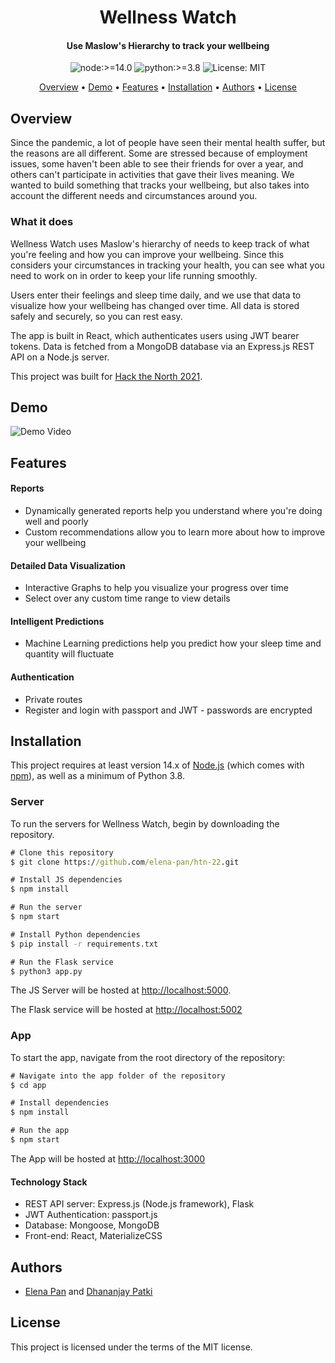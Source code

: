 
<h1 align="center">
  Wellness Watch
</h1>

<h4 align="center">Use Maslow's Hierarchy to track your wellbeing</h4>

<p align="center">
  <img src="https://img.shields.io/badge/node-%3E=14.0-blue.svg?style=flat-square" alt="node:>=14.0">
  <img src="https://img.shields.io/pypi/pyversions/Django" alt="python:>=3.8">
  <img src="https://img.shields.io/badge/License-MIT-brightgreen.svg?style=flat-square" alt="License: MIT">
</p>


<p align="center">
  <a href="#overview">Overview</a> • <a href="#demo">Demo</a> • <a href="#features">Features</a> • <a href="#installation">Installation</a> • <a href="#authors">Authors</a> • <a href="#license">License</a>
</p>

## Overview
Since the pandemic, a lot of people have seen their mental health suffer, but the reasons are all different. Some are stressed because of employment issues, some haven't been able to see their friends for over a year, and others can't participate in activities that gave their lives meaning. We wanted to build something that tracks your wellbeing, but also takes into account the different needs and circumstances around you.

### What it does
Wellness Watch uses Maslow's hierarchy of needs to keep track of what you're feeling and how you can improve your wellbeing. Since this considers your circumstances in tracking your health, you can see what you need to work on in order to keep your life running smoothly.

Users enter their feelings and sleep time daily, and we use that data to visualize how your wellbeing has changed over time. All data is stored safely and securely, so you can rest easy.

The app is built in React, which authenticates users using JWT bearer tokens. Data is fetched from a MongoDB database via an Express.js REST API on a Node.js server. 

This project was built for [Hack the North 2021](https://devpost.com/software/wellness-watch).


## Demo

![Demo Video](https://user-images.githubusercontent.com/64248134/157815391-482d42a2-4337-4b30-a63c-267d20951b49.gif)


## Features

#### Reports
* Dynamically generated reports help you understand where you're doing well and poorly 
* Custom recommendations allow you to learn more about how to improve your wellbeing

#### Detailed Data Visualization
* Interactive Graphs to help you visualize your progress over time
* Select over any custom time range to view details

#### Intelligent Predictions
* Machine Learning predictions help you predict how your sleep time and quantity will fluctuate

#### Authentication
* Private routes
* Register and login with passport and JWT - passwords are encrypted



## Installation

This project requires at least version 14.x of [Node.js](https://nodejs.org/en/) (which comes with [npm](http://npmjs.com/)), as well as a minimum of Python 3.8. 

### Server

To run the servers for Wellness Watch, begin by downloading the repository.

```cmd
# Clone this repository
$ git clone https://github.com/elena-pan/htn-22.git

# Install JS dependencies
$ npm install

# Run the server
$ npm start

# Install Python dependencies
$ pip install -r requirements.txt

# Run the Flask service
$ python3 app.py
```

The JS Server will be hosted at
[http://localhost:5000](http://localhost:5000).


The Flask service will be hosted at 
[http://localhost:5002](http://localhost:5002)

### App

To start the app, navigate from the root directory of the repository:

```cmd
# Navigate into the app folder of the repository
$ cd app

# Install dependencies
$ npm install

# Run the app
$ npm start
```

The App will be hosted at
[http://localhost:3000](http://localhost:3000)

#### Technology Stack
* REST API server: Express.js (Node.js framework), Flask 
* JWT Authentication: passport.js
* Database: Mongoose, MongoDB
* Front-end: React, MaterializeCSS

## Authors

* [Elena Pan](https://github.com/elena-pan) and [Dhananjay Patki](https://github.com/dpatki)


## License

This project is licensed under the terms of the MIT license.
